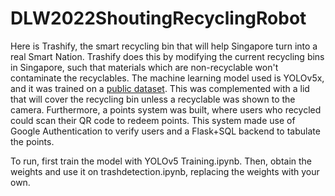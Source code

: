 # DLW2022ShoutingRecyclingRobot
Here is Trashify, the smart recycling bin that will help Singapore turn into a real Smart Nation. Trashify does this by modifying the current recycling bins in Singapore, such that materials which are non-recyclable won't contaminate the recyclables.
The machine learning model used is YOLOv5x, and it was trained on a [public dataset](https://universe.roboflow.com/squid/packaging/dataset/3). This was complemented with a lid that will cover the recycling bin unless a recyclable was shown to the camera. 
Furthermore, a points system was built, where users who recycled could scan their QR code to redeem points. This system made use of Google Authentication to verify users and a Flask+SQL backend to tabulate the points.

To run, first train the model with YOLOv5 Training.ipynb. Then, obtain the weights and use it on trashdetection.ipynb, replacing the weights with your own. 
